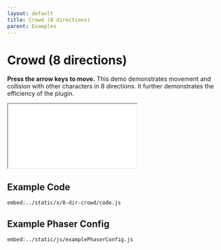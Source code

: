 ```yaml
---
layout: default
title: Crowd (8 directions)
parent: Examples
---
```


# Crowd (8 directions)

**Press the arrow keys to move.** This demo demonstrates movement and collision with other characters in 8 directions. It further demonstrates the efficiency of the plugin.

<iframe src="/x/8-dir-crowd"></iframe>

## Example Code

`embed:../static/x/8-dir-crowd/code.js`

## Example Phaser Config

`embed:../static/js/examplePhaserConfig.js`
